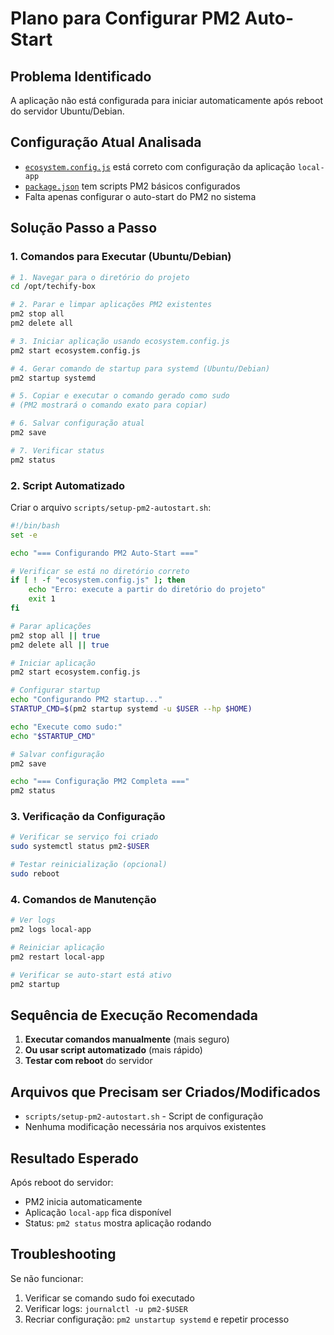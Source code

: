 # Plano para Configurar PM2 Auto-Start

## Problema Identificado
A aplicação não está configurada para iniciar automaticamente após reboot do servidor Ubuntu/Debian.

## Configuração Atual Analisada
- [`ecosystem.config.js`](ecosystem.config.js:1-26) está correto com configuração da aplicação `local-app`
- [`package.json`](package.json:9-16) tem scripts PM2 básicos configurados
- Falta apenas configurar o auto-start do PM2 no sistema

## Solução Passo a Passo

### 1. Comandos para Executar (Ubuntu/Debian)

```bash
# 1. Navegar para o diretório do projeto
cd /opt/techify-box

# 2. Parar e limpar aplicações PM2 existentes
pm2 stop all
pm2 delete all

# 3. Iniciar aplicação usando ecosystem.config.js
pm2 start ecosystem.config.js

# 4. Gerar comando de startup para systemd (Ubuntu/Debian)
pm2 startup systemd

# 5. Copiar e executar o comando gerado como sudo
# (PM2 mostrará o comando exato para copiar)

# 6. Salvar configuração atual
pm2 save

# 7. Verificar status
pm2 status
```

### 2. Script Automatizado

Criar o arquivo `scripts/setup-pm2-autostart.sh`:

```bash
#!/bin/bash
set -e

echo "=== Configurando PM2 Auto-Start ==="

# Verificar se está no diretório correto
if [ ! -f "ecosystem.config.js" ]; then
    echo "Erro: execute a partir do diretório do projeto"
    exit 1
fi

# Parar aplicações
pm2 stop all || true
pm2 delete all || true

# Iniciar aplicação
pm2 start ecosystem.config.js

# Configurar startup
echo "Configurando PM2 startup..."
STARTUP_CMD=$(pm2 startup systemd -u $USER --hp $HOME)

echo "Execute como sudo:"
echo "$STARTUP_CMD"

# Salvar configuração
pm2 save

echo "=== Configuração PM2 Completa ==="
pm2 status
```

### 3. Verificação da Configuração

```bash
# Verificar se serviço foi criado
sudo systemctl status pm2-$USER

# Testar reinicialização (opcional)
sudo reboot
```

### 4. Comandos de Manutenção

```bash
# Ver logs
pm2 logs local-app

# Reiniciar aplicação
pm2 restart local-app

# Verificar se auto-start está ativo
pm2 startup
```

## Sequência de Execução Recomendada

1. **Executar comandos manualmente** (mais seguro)
2. **Ou usar script automatizado** (mais rápido)
3. **Testar com reboot** do servidor

## Arquivos que Precisam ser Criados/Modificados

- `scripts/setup-pm2-autostart.sh` - Script de configuração
- Nenhuma modificação necessária nos arquivos existentes

## Resultado Esperado

Após reboot do servidor:
- PM2 inicia automaticamente
- Aplicação `local-app` fica disponível
- Status: `pm2 status` mostra aplicação rodando

## Troubleshooting

Se não funcionar:
1. Verificar se comando sudo foi executado
2. Verificar logs: `journalctl -u pm2-$USER`
3. Recriar configuração: `pm2 unstartup systemd` e repetir processo